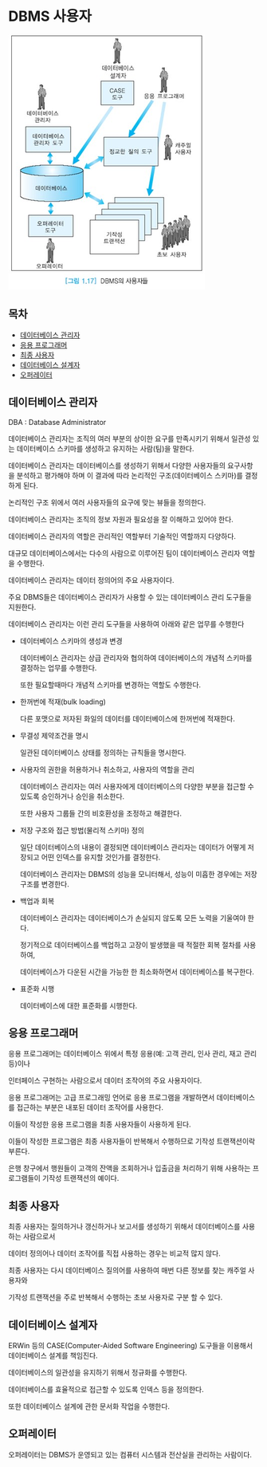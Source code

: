 # DBMS 사용자

![dbmsusers](./image/dbmsusers.jpg)

## 목차

- [데이터베이스 관리자](#데이터베이스-관리자)
- [응용 프로그래머](#응용-프로그래머)
- [최종 사용자](#최종-사용자)
- [데이터베이스 설계자](#데이터베이스-설계자)
- [오퍼레이터](#오퍼레이터)



## 데이터베이스 관리자

DBA : Database Administrator

데이터베이스 관리자는 조직의 여러 부분의 상이한 요구를 만족시키기 위해서 일관성 있는 데이터베이스 스키마를 생성하고 유지하는 사람(팀)을 말한다.

데이터베이스 관리자는 데이터베이스를 생성하기 위해서 다양한 사용자들의 요구사항을 분석하고 평가해야 하며 이 결과에 따라 논리적인 구조(데이터베이스 스키마)를 결정하게 된다.

논리적인 구조 위에서 여러 사용자들의 요구에 맞는 뷰들을 정의한다.

데이터베이스 관리자는 조직의 정보 자원과 필요성을 잘 이해하고 있어야 한다.

데이터베이스 관리자의 역할은 관리적인 역할부터 기술적인 역할까지 다양하다.

대규모 데이터베이스에서는 다수의 사람으로 이루어진 팀이 데이터베이스 관리자 역할을 수행한다.

데이터베이스 관리자는 데이터 정의어의 주요 사용자이다.



주요 DBMS들은 데이터베이스 관리자가 사용할 수 있는 데이터베이스 관리 도구들을 지원한다.

데이터베이스 관리자는 이런 관리 도구들을 사용하여 아래와 같은 업무를 수행한다



- 데이터베이스 스키마의 생성과 변경

  데이터베이스 관리자는 상급 관리자와 협의하여 데이터베이스의 개념적 스키마를 결정하는 업무를 수행한다.

  또한 필요할때마다 개념적 스키마를 변경하는 역할도 수행한다.

  

- 한꺼번에 적재(bulk loading)

  다른 포맷으로 저자된 화일의 데이터를 데이터베이스에 한꺼번에 적재한다.

  

- 무결성 제약조건을 명시

  일관된 데이터베이스 상태를 정의하는 규칙들을 명시한다.

  

- 사용자의 권한을 허용하거나 취소하고, 사용자의 역할을 관리

  데이터베이스 관리자는 여러 사용자에게 데이터베이스의 다양한 부분을 접근할 수 있도록 승인하거나 승인을 취소한다.

  또한 사용자 그룹들 간의 비호환성을 조정하고 해결한다.

  

- 저장 구조와 접근 방법(물리적 스키마) 정의

  일단 데이터베이스의 내용이 결정되면 데이터베이스 관리자는 데이터가 어떻게 저장되고 어떤 인덱스를 유지할 것인가를 결정한다.

  데이터베이스 관리자는 DBMS의 성능을 모니터해서, 성능이 미흡한 경우에는 저장 구조를 변경한다.

  

- 백업과 회복

  데이터베이스 관리자는 데이터베이스가 손실되지 않도록 모든 노력을 기울여야 한다.

  정기적으로 데이터베이스를 백업하고 고장이 발생했을 때 적절한 회복 절차를 사용하여,

  데이터베이스가 다운된 시간을 가능한 한 최소화하면서 데이터베이스를 복구한다.

  

- 표준화 시행

  데이터베이스에 대한 표준화를 시행한다.



## 응용 프로그래머

응용 프로그래머는 데이터베이스 위에서 특정 응용(예: 고객 관리, 인사 관리, 재고 관리 등)이나

인터페이스 구현하는 사람으로서 데이터 조작어의 주요 사용자이다.

응용 프로그래머는 고급 프로그래밍 언어로 응용 프로그램을 개발하면서 데이터베이스를 접근하는 부분은 내포된 데이터 조작어를 사용한다.

이들이 작성한 응용 프로그램을 최종 사용자들이 사용하게 된다.

이들이 작성한 프로그램은 최종 사용자들이 반복해서 수행하므로 기작성 트랜잭션이락 부른다.

은행 창구에서 행원들이 고객의 잔액을 조회하거나 입출금을 처리하기 위해 사용하는 프로그램들이 기작성 트랜잭션의 예이다.



## 최종 사용자

최종 사용자는 질의하거나 갱신하거나 보고서를 생성하기 위해서 데이터베이스를 사용하는 사람으로서

데이터 정의어나 데이터 조작어를 직접 사용하는 경우는 비교적 많지 않다.

최종 사용자는 다시 데이터베이스 질의어를 사용하여 매번 다른 정보를 찾는 캐주얼 사용자와

기작성 트랜잭션을 주로 반복해서 수행하는 초보 사용자로 구분 할 수 있다.



## 데이터베이스 설계자

ERWin 등의 CASE(Computer-Aided Software Engineering) 도구들을 이용해서 데이터베이스 설계를 책임진다.

데이터베이스의 일관성을 유지하기 위해서 정규화를 수행한다.

데이터베이스를 효율적으로 접근할 수 있도록 인덱스 등을 정의한다.

또한 데이터베이스 설계에 관한 문서화 작업을 수행한다.



## 오퍼레이터

오퍼레이터는 DBMS가 운영되고 있는 컴퓨터 시스템과 전산실을 관리하는 사람이다.

